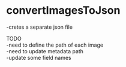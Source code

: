 # convertImagesToJson
-cretes a separate json file

TODO<br>
  -need to define the path of each image<br>
  -need to update metadata path<br>
  -update some field names<br>

